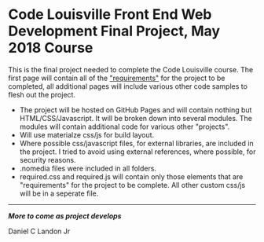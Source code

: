 # Code Louisville Front End Web Development Final Project, May 2018 Course

This is the final project needed to complete the Code Louisville course. The first page will contain all of the ["requirements"](https://github.com/CodeLouisville/Student-Resources/wiki/Front-End-Web-Development-Project-Requirements) for the project to be completed, all additional pages will include various other code samples to flesh out the project.

- The project will be hosted on GitHub Pages and will contain nothing but HTML/CSS/Javascript. It will be broken down into several modules. The modules will contain additional code for various other "projects".
- Will use materialze css/js for build layout.
- Where possible css/javascript files, for external libraries, are included in the project. I tried to avoid using external references, where possible, for security reasons.
- .nomedia files were included in all folders.
- required.css and required.js will contain only those elements that are "requirements" for the project to be complete. All other custom css/js will be in a seperate file.

***

***More to come as project develops***

Daniel C Landon Jr